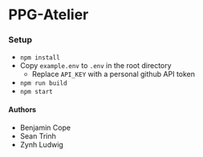 # PPG-Atelier

### Setup

 - `npm install`
 - Copy `example.env` to `.env` in the root directory
   - Replace `API_KEY` with a personal github API token
 - `npm run build`
 - `npm start`

#### Authors

 - Benjamin Cope
 - Sean Trinh
 - Zynh Ludwig
